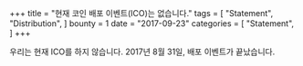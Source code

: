 +++
title = "현재 코인 배포 이벤트(ICO)는 없습니다."
tags = [
    "Statement",
    "Distribution",
]
bounty = 1
date = "2017-09-23"
categories = [
    "Statement",
]
+++

우리는 현재 ICO를 하지 않습니다. 
2017년 8월 31일, 배포 이벤트가 끝났습니다. 
